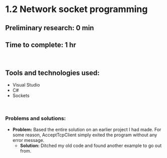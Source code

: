 # 1.2 Network socket programming

## Preliminary research: 0 min
## Time to complete: 1 hr

<br> 

## Tools and technologies used:
* Visual Studio
* C#
* Sockets

<br>

### Problems and solutions:
 * **Problem:** Based the entire solution on an earlier project I had made. For some reason, AcceptTcpClient simply exited the program without any error message.
    * **Solution:** Ditched my old code and found another example to go out from.
